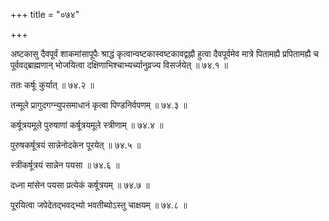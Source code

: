 +++
title = "०७४"

+++

अष्टकासु दैवपूर्वं शाकमांसापूपैः श्राद्धं कृत्वान्वष्टकास्वष्टकावद्वह्नौ हुत्वा दैवपूर्वमेव मात्रे पितामह्यै प्रपितामह्यै च पूर्ववद्ब्राह्मणान् भोजयित्वा दक्षिणाभिश्चाभ्यर्च्यानुव्रज्य विसर्जयेत् ॥ ७४.१ ॥

ततः कर्षूः कुर्यात् ॥ ७४.२ ॥

तन्मूले प्रागुदगग्न्युपसमाधानं कृत्वा पिण्डनिर्वपणम् ॥ ७४.३ ॥

कर्षूत्रयमूले पुरुषाणां कर्षूत्रयमूले स्त्रीणाम् ॥ ७४.४ ॥

पुरुषकर्षूत्रयं सान्नेनोदकेन पूरयेत् ॥ ७४.५ ॥

स्त्रीकर्षूत्रयं सान्नेन पयसा ॥ ७४.६ ॥

दध्ना मांसेन पयसा प्रत्येकं कर्षूत्रयम् ॥ ७४.७ ॥

पूरयित्वा जपेदेतद्भवद्भ्यो भवतीब्योऽस्तु चाक्षयम् ॥ ७४.८ ॥


